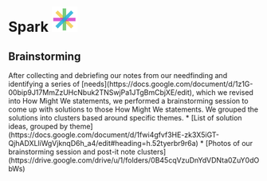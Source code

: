 <div><h1> Spark <img src="Logo.png" height="50"></h1></div>
<h2> Brainstorming </h2>
After collecting and debriefing our notes from our needfinding and identifying a series of [needs](https://docs.google.com/document/d/1z1G-00bip9J17MmZzUHcNbuk2TNSwjPa1JTgBmCbjXE/edit), which we revised into How Might We statements, we performed a brainstorming session to come up with solutions to those How Might We statements. We grouped the solutions into clusters based around specific themes. 
* [List of solution ideas, grouped by theme](https://docs.google.com/document/d/1fwi4gfvf3HE-zk3X5iGT-QjhADXLliWgVjknqD6h_a4/edit#heading=h.52tyerbr9r6a)
* [Photos of our brainstorming session and post-it note clusters](https://drive.google.com/drive/u/1/folders/0B45cqVzuDnYdVDNta0ZuY0dObWs)
